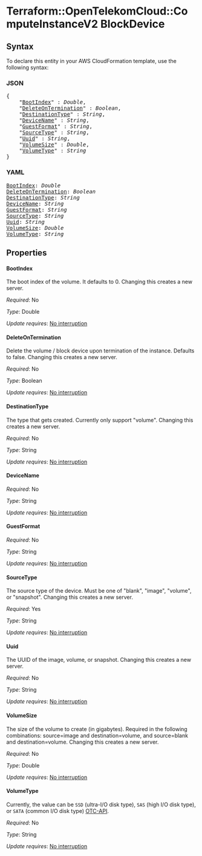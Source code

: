 # Terraform::OpenTelekomCloud::ComputeInstanceV2 BlockDevice

## Syntax

To declare this entity in your AWS CloudFormation template, use the following syntax:

### JSON

<pre>
{
    "<a href="#bootindex" title="BootIndex">BootIndex</a>" : <i>Double</i>,
    "<a href="#deleteontermination" title="DeleteOnTermination">DeleteOnTermination</a>" : <i>Boolean</i>,
    "<a href="#destinationtype" title="DestinationType">DestinationType</a>" : <i>String</i>,
    "<a href="#devicename" title="DeviceName">DeviceName</a>" : <i>String</i>,
    "<a href="#guestformat" title="GuestFormat">GuestFormat</a>" : <i>String</i>,
    "<a href="#sourcetype" title="SourceType">SourceType</a>" : <i>String</i>,
    "<a href="#uuid" title="Uuid">Uuid</a>" : <i>String</i>,
    "<a href="#volumesize" title="VolumeSize">VolumeSize</a>" : <i>Double</i>,
    "<a href="#volumetype" title="VolumeType">VolumeType</a>" : <i>String</i>
}
</pre>

### YAML

<pre>
<a href="#bootindex" title="BootIndex">BootIndex</a>: <i>Double</i>
<a href="#deleteontermination" title="DeleteOnTermination">DeleteOnTermination</a>: <i>Boolean</i>
<a href="#destinationtype" title="DestinationType">DestinationType</a>: <i>String</i>
<a href="#devicename" title="DeviceName">DeviceName</a>: <i>String</i>
<a href="#guestformat" title="GuestFormat">GuestFormat</a>: <i>String</i>
<a href="#sourcetype" title="SourceType">SourceType</a>: <i>String</i>
<a href="#uuid" title="Uuid">Uuid</a>: <i>String</i>
<a href="#volumesize" title="VolumeSize">VolumeSize</a>: <i>Double</i>
<a href="#volumetype" title="VolumeType">VolumeType</a>: <i>String</i>
</pre>

## Properties

#### BootIndex

The boot index of the volume. It defaults to 0.
Changing this creates a new server.

_Required_: No

_Type_: Double

_Update requires_: [No interruption](https://docs.aws.amazon.com/AWSCloudFormation/latest/UserGuide/using-cfn-updating-stacks-update-behaviors.html#update-no-interrupt)

#### DeleteOnTermination

Delete the volume / block device upon
termination of the instance. Defaults to false. Changing this creates a
new server.

_Required_: No

_Type_: Boolean

_Update requires_: [No interruption](https://docs.aws.amazon.com/AWSCloudFormation/latest/UserGuide/using-cfn-updating-stacks-update-behaviors.html#update-no-interrupt)

#### DestinationType

The type that gets created. Currently only
support "volume". Changing this creates a new server.

_Required_: No

_Type_: String

_Update requires_: [No interruption](https://docs.aws.amazon.com/AWSCloudFormation/latest/UserGuide/using-cfn-updating-stacks-update-behaviors.html#update-no-interrupt)

#### DeviceName

_Required_: No

_Type_: String

_Update requires_: [No interruption](https://docs.aws.amazon.com/AWSCloudFormation/latest/UserGuide/using-cfn-updating-stacks-update-behaviors.html#update-no-interrupt)

#### GuestFormat

_Required_: No

_Type_: String

_Update requires_: [No interruption](https://docs.aws.amazon.com/AWSCloudFormation/latest/UserGuide/using-cfn-updating-stacks-update-behaviors.html#update-no-interrupt)

#### SourceType

The source type of the device. Must be one of
"blank", "image", "volume", or "snapshot". Changing this creates a new
server.

_Required_: Yes

_Type_: String

_Update requires_: [No interruption](https://docs.aws.amazon.com/AWSCloudFormation/latest/UserGuide/using-cfn-updating-stacks-update-behaviors.html#update-no-interrupt)

#### Uuid

The UUID of
the image, volume, or snapshot. Changing this creates a new server.

_Required_: No

_Type_: String

_Update requires_: [No interruption](https://docs.aws.amazon.com/AWSCloudFormation/latest/UserGuide/using-cfn-updating-stacks-update-behaviors.html#update-no-interrupt)

#### VolumeSize

The size of the volume to create (in gigabytes). Required
in the following combinations: source=image and destination=volume,
and source=blank and destination=volume. Changing this creates a new server.

_Required_: No

_Type_: Double

_Update requires_: [No interruption](https://docs.aws.amazon.com/AWSCloudFormation/latest/UserGuide/using-cfn-updating-stacks-update-behaviors.html#update-no-interrupt)

#### VolumeType

Currently, the value can be `SSD` (ultra-I/O disk type), `SAS` (high I/O disk type), or `SATA` (common I/O disk type)
[OTC-API](https://docs.otc.t-systems.com/en-us/api/ecs/en-us_topic_0065817708.html).

_Required_: No

_Type_: String

_Update requires_: [No interruption](https://docs.aws.amazon.com/AWSCloudFormation/latest/UserGuide/using-cfn-updating-stacks-update-behaviors.html#update-no-interrupt)

